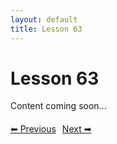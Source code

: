```yaml
---
layout: default
title: Lesson 63
---
```


# Lesson 63

Content coming soon...

<div style="margin-top: 20px;">
<a href="/docs/Advanced/Lessons/lesson_62.md" style="margin-right: 10px;">⬅ Previous</a><a href="/docs/Advanced/Lessons/lesson_64.md">Next ➡</a>
</div>
